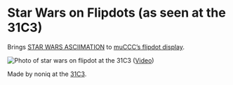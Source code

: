 Star Wars on Flipdots (as seen at the 31C3)
===========================================

Brings [STAR WARS ASCIIMATION](http://www.asciimation.co.nz/index.php) to [muCCC’s flipdot display](https://wiki.muc.ccc.de/flipdot:start).

![Photo of star wars on flipdot at the 31C3](https://pbs.twimg.com/media/B6DapOOCEAAFGs8.jpg) ([Video](http://www.youtube.com/watch?v=9COjimqT3hw))

Made by noniq at the [31C3](https://events.ccc.de/congress/2014/).
